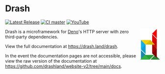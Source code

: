 # Drash

[![Latest Release](https://img.shields.io/github/release/drashland/deno-drash.svg?color=bright_green&label=latest)](#)
[![CI master](https://img.shields.io/github/workflow/status/drashland/deno-drash/master?label=ci%20-%20master)](#)
[![YouTube](https://img.shields.io/badge/tutorials-youtube-red)](https://rb.gy/vxmeed)

<img align="right" height="100" src="./logo.svg" alt="Drash logo">

Drash is a microframework for
<a href="https://github.com/denoland/deno">Deno</a>'s HTTP server with zero
third-party dependencies.

View the full documentation at https://drash.land/drash.

In the event the documentation pages are not accessible, please view the raw
version of the documentation at
https://github.com/drashland/website-v2/tree/main/docs.
